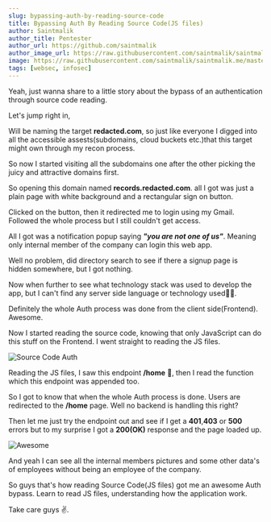 ```yaml
---
slug: bypassing-auth-by-reading-source-code
title: Bypassing Auth By Reading Source Code(JS files)
author: Saintmalik
author_title: Pentester
author_url: https://github.com/saintmalik
author_image_url: https://raw.githubusercontent.com/saintmalik/saintmalik.me/master/static/images/saintmalik2.jpeg
image: https://raw.githubusercontent.com/saintmalik/saintmalik.me/master/static/images/saintmalik2.jpeg
tags: [websec, infosec]
---
```


Yeah, just wanna share to a little story about the bypass of an authentication through source code reading.

Let's jump right in,
<!--truncate-->

Will be naming the target **redacted.com**, so just like everyone I digged into all the accessible assests(subdomains, cloud buckets etc.)that this target might own through my recon process.

So now I started visiting all the subdomains one after the other picking the juicy and attractive domains first.

So opening this domain named **records.redacted.com**. all I got was just a plain page with white background and a rectangular sign on button.

Clicked on the button, then it redirected me to login using my Gmail. Followed the whole process but I still couldn't get access.

All I got was a notification popup saying ***"you are not one of us"***. Meaning only internal member of the company can login this web app.

Well no problem, did directory search to see if there a signup page is hidden somewhere, but I got nothing.

Now when further to see what technology stack was used to develop the app, but I can't find any server side language or technology used🤔👀.

Definitely the whole Auth process was done from the client side(Frontend). Awesome.

Now I started reading the source code, knowing that only JavaScript can do this stuff on the Frontend. I went straight to reading the JS files.

![Source Code Auth](/img/sourcecodeauth.webp)

Reading the JS files, I saw this endpoint **/home** 🤗, then I read the function which this endpoint was appended too.

So I got to know that when the whole Auth process is done. Users are redirected to the **/home** page. Well no backend is handling this right? 

Then let me just try the endpoint out and see if I get a **401**,**403** or **500** errors but to my surprise I got a **200(OK)** response and the page loaded up.

![Awesome](/img/awesome.gif)

And yeah I can see all the internal members pictures and some other data's of employees without being an employee of the company.

So guys that's how reading Source Code(JS files) got me an awesome Auth bypass. Learn to read JS files, understanding how the application work.

Take care guys ✌️.
